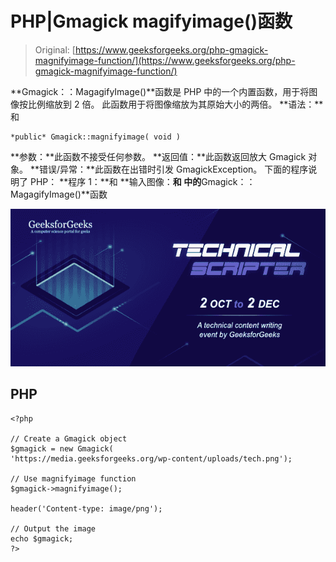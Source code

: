 # PHP|Gmagick magifyimage()函数

> Original: [https://www.geeksforgeeks.org/php-gmagick-magnifyimage-function/](https://www.geeksforgeeks.org/php-gmagick-magnifyimage-function/)

**Gmagick：：MagagifyImage()**函数是 PHP 中的一个内置函数，用于将图像按比例缩放到 2 倍。 此函数用于将图像缩放为其原始大小的两倍。
**语法：**和

```
*public* Gmagick::magnifyimage( void )
```

**参数：**此函数不接受任何参数。
**返回值：**此函数返回放大 Gmagick 对象。
**错误/异常：**此函数在出错时引发 GmagickException。
下面的程序说明了 PHP：
**程序 1：**和
**输入图像：**和
中的**Gmagick：：MagagifyImage()**函数

![](img/88e955c2701e97341d552eba1b5adceb.png)

## PHP

```
<?php

// Create a Gmagick object
$gmagick = new Gmagick(
'https://media.geeksforgeeks.org/wp-content/uploads/tech.png');

// Use magnifyimage function
$gmagick->magnifyimage();

header('Content-type: image/png');

// Output the image
echo $gmagick;
?>
```